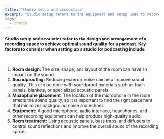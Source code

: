 ```yaml
---
title: "Studio setup and accoustics"
excerpt: "Studio setup refers to the equipment and setup used to record a podcast, Here are some essential components of a basic podcast studio setup"
tags:
  - trends
---
```


#### Studio setup and acoustics refer to the design and arrangement of a recording space to achieve optimal sound quality for a podcast. Key factors to consider when setting up a studio for podcasting include:

<br>

1. **Room design:** The size, shape, and layout of the room can have an impact on the sound.
1. **Soundproofing:** Reducing external noise can help improve sound quality. This can be done with soundproof materials such as foam panels, blankets, or specialized acoustic panels.
1. **Microphone placement:** The location of the microphone in the room affects the sound quality, so it is important to find the right placement that minimizes background noise and echoes.
1. **Equipment:** A good microphone, audio interface, headphones, and other recording equipment can help produce high-quality audio.
1. **Room treatment:** Using acoustic panels, bass traps, and diffusers to control sound reflections and improve the overall sound of the recording space.
